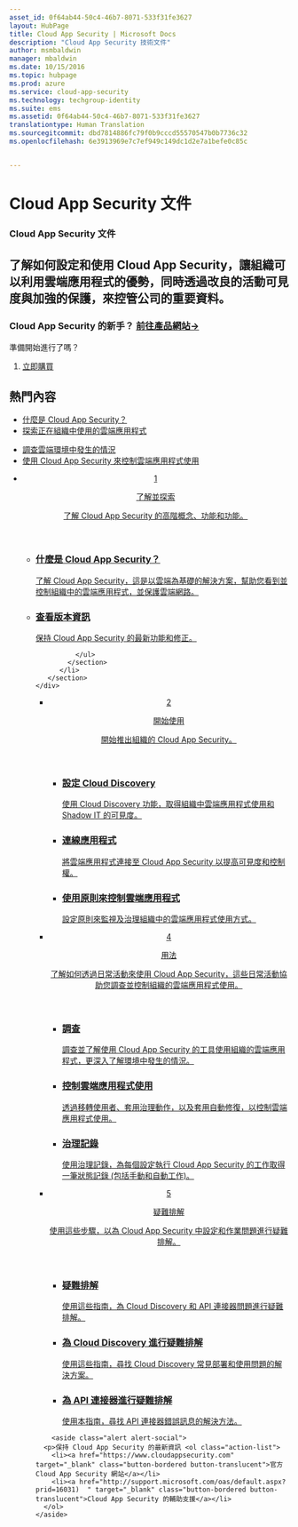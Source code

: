 ```yaml
---
asset_id: 0f64ab44-50c4-46b7-8071-533f31fe3627
layout: HubPage
title: Cloud App Security | Microsoft Docs
description: "Cloud App Security 技術文件"
author: msmbaldwin
manager: mbaldwin
ms.date: 10/15/2016
ms.topic: hubpage
ms.prod: azure
ms.service: cloud-app-security
ms.technology: techgroup-identity
ms.suite: ems
ms.assetid: 0f64ab44-50c4-46b7-8071-533f31fe3627
translationtype: Human Translation
ms.sourcegitcommit: dbd7814886fc79f0b9cccd55570547b0b7736c32
ms.openlocfilehash: 6e3913969e7c7ef949c149dc1d2e7a1befe0c85c


---
```


# <a name="cloud-app-security-documentation"></a>Cloud App Security 文件
<article id="main">
    <section id="hero-content">
      <h1>Cloud App Security 文件</h1>
      <h2>了解如何設定和使用 Cloud App Security，讓組織可以利用雲端應用程式的優勢，同時透過改良的活動可見度與加強的保護，來控管公司的重要資料。 </h2>
      <h3>Cloud App Security 的新手？ <a href="https://www.microsoft.com/en-us/cloud-platform/cloud-app-security" target="_blank">前往產品網站&rarr;</a></h3>
    </section>
    <aside class="alert section-border">
        <p>準備開始進行了嗎？</p>
        <ol class="action-list">
            <li><a href="https://aka.ms/buycas" target="_blank" class="button-bordered button-translucent">立即購買</a></li>
        </ol>
    </aside>
    <section id="featured" class="container">
      <h2 class="section-heading"><span class="icon icon-warning"></span> 熱門內容</h2>
      <div class="features row">
        <ul class="column column-half">
          <li><a href="./what-is-cloud-app-security.md">什麼是 Cloud App Security？</a></li>
          <li><a href="./set-up-cloud-discovery.md">探索正在組織中使用的雲端應用程式</a></li>
        </ul>
        <ul class="column column-half">
          <li><a href="./investigate.md">調查雲端環境中發生的情況</a></li>
          <li><a href="./control.md">使用 Cloud App Security 來控制雲端應用程式使用</a></li>
        </ul>
      </div>
    </section>
    <div id="journeys">
      <section class="container">
        <ul class="journeys-list">
          <li class="journey-step">
            <header class="journey-step-header row">
              <a href="./what-is-cloud-app-security.md">
                <div class="title column-third">
                  <span class="step-number">1</span>
                  <p>了解並探索</p>
                </div>
                <p class="description column-two-thirds">了解 Cloud App Security 的高階概念、功能和功能。</p>
              </a>
            </header>
            <section class="journey-step-elements content">
              <ul class="row">
                <li class="column-third">
                  <a href="./what-is-cloud-app-security.md">
                    <h3>什麼是 Cloud App Security？</h3>
                    <p>了解 Cloud App Security，這是以雲端為基礎的解決方案，幫助您看到並控制組織中的雲端應用程式，並保護雲端網路。</p>
                  </a>
                </li>
                <li class="column-third">
                  <a href="./release-notes.md">
                    <h3>查看版本資訊</h3>
                    <p>保持 Cloud App Security 的最新功能和修正。</p>
                  </a>
                </li>
                
              </ul>
            </section>
          </li>
       </section>
    </div>
<div id="journeys">
      <section class="container">
        <ul class="journeys-list">
          <li class="journey-step">
            <header class="journey-step-header row">
              <a href="./getting-started-with-cloud-app-security.md">
                <div class="title column-third">
                  <span class="step-number">2</span>
                  <p>開始使用</p>
                </div>
                <p class="description column-two-thirds">開始推出組織的 Cloud App Security。</p>
              </a>
            </header>
            <section class="journey-step-elements content">
              <ul class="row">
                <li class="column-third">
                  <a href="./set-up-cloud-discovery.md">
                    <h3>設定 Cloud Discovery</h3>
                    <p>使用 Cloud Discovery 功能，取得組織中雲端應用程式使用和 Shadow IT 的可見度。</p>
                  </a>
                </li>
                <li class="column-third">
                  <a href="./enable-instant-visibility-protection-and-governance-actions-for-your-apps.md">
                    <h3>連線應用程式</h3>
                    <p>將雲端應用程式連接至 Cloud App Security 以提高可見度和控制權。</p>
                  </a>
                </li>
                <li class="column-third">
                  <a href="./control-cloud-apps-with-policies.md">
                    <h3>使用原則來控制雲端應用程式</h3>
                    <p>設定原則來監視及治理組織中的雲端應用程式使用方式。</p>
                  </a>
                </li>
              </ul>
            </section>
          </li>
       </section>
    </div>
  <div id="journeys">
      <section class="container">
        <ul class="journeys-list">
          <li class="journey-step">
            <header class="journey-step-header row">
              <a href="./daily-activities-to-protect-your-cloud-environment.md">
                <div class="title column-third">
                  <span class="step-number">4</span>
                  <p>用法</p>
                </div>
                <p class="description column-two-thirds">了解如何透過日常活動來使用 Cloud App Security，這些日常活動協助您調查並控制組織的雲端應用程式使用。</p>
              </a>
            </header>
            <section class="journey-step-elements content">
              <ul class="row">
                <li class="column-third">
                  <a href="./investigate.md">
                    <h3>調查</h3>
                    <p>調查並了解使用 Cloud App Security 的工具使用組織的雲端應用程式，更深入了解環境中發生的情況。</p>
                  </a>
                </li>
                <li class="column-third">
                  <a href="./control.md">
                    <h3>控制雲端應用程式使用</h3>
                    <p>透過移轉使用者、套用治理動作，以及套用自動修復，以控制雲端應用程式使用。</p>
                  </a>
                </li>
                <li class="column-third">
                  <a href="./governance-actions.md">
                    <h3>治理記錄</h3>
                    <p>使用治理記錄，為每個設定執行 Cloud App Security 的工作取得一筆狀態記錄 (包括手動和自動工作)。</p>
                  </a>
                </li>
              </ul>
            </section>
          </li>
       </section>
    </div>
      <div id="journeys">
      <section class="container">
        <ul class="journeys-list">
          <li class="journey-step">
            <header class="journey-step-header row">
              <a href="./troubleshooting.md">
                <div class="title column-third">
                  <span class="step-number">5</span>
                  <p>疑難排解</p>
                </div>
                <p class="description column-two-thirds">使用這些步驟，以為 Cloud App Security 中設定和作業問題進行疑難排解。</p>
              </a>
            </header>
            <section class="journey-step-elements content">
              <ul class="row">
                <li class="column-third">
                  <a href="./troubleshooting.md">
                    <h3>疑難排解</h3>
                    <p>使用這些指南，為 Cloud Discovery 和 API 連接器問題進行疑難排解。</p>
                  </a>
                </li>
                <li class="column-third">
                  <a href="./troubleshooting-cloud-discovery.md">
                    <h3>為 Cloud Discovery 進行疑難排解</h3>
                    <p>使用這些指南，尋找 Cloud Discovery 常見部署和使用問題的解決方案。</p>
                  </a>
                </li>
                <li class="column-third">
                  <a href="./troubleshooting-api-connectors-using-error-messages.md">
                    <h3>為 API 連接器進行疑難排解</h3>
                    <p>使用本指南，尋找 API 連接器錯誤訊息的解決方法。</p>
                  </a>
                </li>
              </ul>
            </section>
          </li>
       </section>
    </div>  

        <aside class="alert alert-social">
      <p>保持 Cloud App Security 的最新資訊 <ol class="action-list">
        <li><a href="https://www.cloudappsecurity.com" target="_blank" class="button-bordered button-translucent">官方 Cloud App Security 網站</a></li>
        <li><a href="http://support.microsoft.com/oas/default.aspx?prid=16031)  " target="_blank" class="button-bordered button-translucent">Cloud App Security 的輔助支援</a></li>
      </ol>
    </aside>
</article>



<!--HONumber=Oct16_HO5-->


